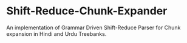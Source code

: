 # Shift-Reduce-Chunk-Expander
An implementation of Grammar Driven Shift-Reduce Parser for Chunk expansion in Hindi and Urdu Treebanks.
